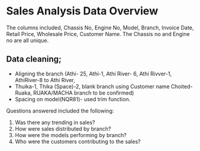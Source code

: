 # Sales Analysis Data Overview

The columns included, Chassis No, Engine No, Model, Branch, Invoice Date, Retail Price, Wholesale Price, Customer Name.
The Chassis no and Engine no are all unique.

## Data cleaning;
- Aligning the branch (Athi- 25, Athi-1, Athi River- 6, Athi Rivver-1, AthiRiver-8 to Athi River, 
- Thuika-1, Thika (Space)-2,  blank branch using Customer name Choited- Ruaka, RUAKA/MACHA branch to be confirmed)
- Spacing on model(NQR81)- used trim function.

Questions answered included the following:
1. Was there any trending in sales?
2. How were sales distributed by branch?
3. How were the models performing by branch?
4. Who were the customers contributing to the sales?
